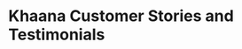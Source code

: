 <html>
  <head>
    <h1><b>Khaana Customer Stories and Testimonials</b></h1>
    <h2></h2>
    
  </head>
  <body>
    
  </body>
</html>
